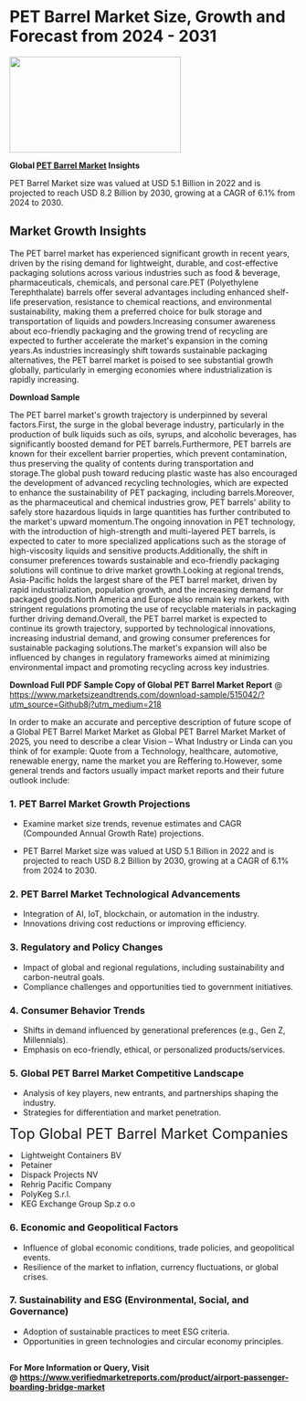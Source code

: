 <H1>PET Barrel Market Size, Growth and Forecast from 2024 - 2031</H1><img class="aligncenter size-medium wp-image-584254" src="https://thirdeyenews.in/wp-content/uploads/2024/09/Global-Market-Research-300x168.jpeg" alt="" width="300" height="168" /><p><strong>Global&nbsp;<a href="https://www.marketsizeandtrends.com/download-sample/515042/?utm_source=Github8j?utm_medium=218">PET Barrel Market</a> Insights</strong></p><p>PET Barrel Market size was valued at USD 5.1 Billion in 2022 and is projected to reach USD 8.2 Billion by 2030, growing at a CAGR of 6.1% from 2024 to 2030.</p><p><h2>Market Growth Insights</h2> <p>The PET barrel market has experienced significant growth in recent years, driven by the rising demand for lightweight, durable, and cost-effective packaging solutions across various industries such as food & beverage, pharmaceuticals, chemicals, and personal care.PET (Polyethylene Terephthalate) barrels offer several advantages including enhanced shelf-life preservation, resistance to chemical reactions, and environmental sustainability, making them a preferred choice for bulk storage and transportation of liquids and powders.Increasing consumer awareness about eco-friendly packaging and the growing trend of recycling are expected to further accelerate the market's expansion in the coming years.As industries increasingly shift towards sustainable packaging alternatives, the PET barrel market is poised to see substantial growth globally, particularly in emerging economies where industrialization is rapidly increasing.</p> <p><strong>Download Sample</strong></p> <p>The PET barrel market's growth trajectory is underpinned by several factors.First, the surge in the global beverage industry, particularly in the production of bulk liquids such as oils, syrups, and alcoholic beverages, has significantly boosted demand for PET barrels.Furthermore, PET barrels are known for their excellent barrier properties, which prevent contamination, thus preserving the quality of contents during transportation and storage.The global push toward reducing plastic waste has also encouraged the development of advanced recycling technologies, which are expected to enhance the sustainability of PET packaging, including barrels.Moreover, as the pharmaceutical and chemical industries grow, PET barrels' ability to safely store hazardous liquids in large quantities has further contributed to the market's upward momentum.The ongoing innovation in PET technology, with the introduction of high-strength and multi-layered PET barrels, is expected to cater to more specialized applications such as the storage of high-viscosity liquids and sensitive products.Additionally, the shift in consumer preferences towards sustainable and eco-friendly packaging solutions will continue to drive market growth.Looking at regional trends, Asia-Pacific holds the largest share of the PET barrel market, driven by rapid industrialization, population growth, and the increasing demand for packaged goods.North America and Europe also remain key markets, with stringent regulations promoting the use of recyclable materials in packaging further driving demand.Overall, the PET barrel market is expected to continue its growth trajectory, supported by technological innovations, increasing industrial demand, and growing consumer preferences for sustainable packaging solutions.The market's expansion will also be influenced by changes in regulatory frameworks aimed at minimizing environmental impact and promoting recycling across key industries.</p> <p><span class=""><strong>Download Full PDF Sample Copy of Global PET Barrel Market Report</strong> @ <a href="https://www.marketsizeandtrends.com/download-sample/515042/?utm_source=Github8j?utm_medium=218" target="_blank">https://www.marketsizeandtrends.com/download-sample/515042/?utm_source=Github8j?utm_medium=218</a></span></p><p>In order to make an accurate and perceptive description of future scope of a Global&nbsp;PET Barrel Market Market as Global&nbsp;PET Barrel Market Market of 2025, you need to describe a clear Vision &ndash; What Industry or Linda can you think of for example: Quote from a Technology, healthcare, automotive, renewable energy, name the market you are Reffering to.However, some general trends and factors usually impact market reports and their future outlook include:</p><h3>1.&nbsp;<strong>PET Barrel Market Growth Projections</strong></h3><ul><li>Examine market size trends, revenue estimates and CAGR (Compounded Annual Growth Rate) projections.</li><li><p>PET Barrel Market size was valued at USD 5.1 Billion in 2022 and is projected to reach USD 8.2 Billion by 2030, growing at a CAGR of 6.1% from 2024 to 2030.</p></li></ul><h3>2.&nbsp;<strong>PET Barrel Market Technological Advancements</strong></h3><ul><li>Integration of AI, IoT, blockchain, or automation in the industry.</li><li>Innovations driving cost reductions or improving efficiency.</li></ul><h3>3.&nbsp;<strong>Regulatory and Policy Changes</strong></h3><ul><li>Impact of global and regional regulations, including sustainability and carbon-neutral goals.</li><li>Compliance challenges and opportunities tied to government initiatives.</li></ul><h3>4.&nbsp;<strong>Consumer Behavior Trends</strong></h3><ul><li>Shifts in demand influenced by generational preferences (e.g., Gen Z, Millennials).</li><li>Emphasis on eco-friendly, ethical, or personalized products/services.</li></ul><h3>5.&nbsp;<strong>Global PET Barrel Market Competitive Landscape</strong></h3><ul><li>Analysis of key players, new entrants, and partnerships shaping the industry.</li><li>Strategies for differentiation and market penetration.</li></ul><p data-pm-slice="1 1 []"><span style="color: inherit; font-family: inherit; font-size: 25px;">Top Global PET Barrel Market Companies</span></p><div class="" data-test-id=""><p><li>Lightweight Containers BV</li><li> Petainer</li><li> Dispack Projects NV</li><li> Rehrig Pacific Company</li><li> PolyKeg S.r.l.</li><li> KEG Exchange Group Sp.z o.o</li></p></div><h3>6.&nbsp;<strong>Economic and Geopolitical Factors</strong></h3><ul><li>Influence of global economic conditions, trade policies, and geopolitical events.</li><li>Resilience of the market to inflation, currency fluctuations, or global crises.</li></ul><h3>7.&nbsp;<strong>Sustainability and ESG (Environmental, Social, and Governance)</strong></h3><ul><li>Adoption of sustainable practices to meet ESG criteria.</li><li>Opportunities in green technologies and circular economy principles.</li></ul><h2><strong style="font-size: 14px;">For More Information or Query, Visit @&nbsp;</strong><a style="background-color: #ffffff; font-size: 14px;" href="https://www.marketsizeandtrends.com/report/pet-barrel-market/" target="_blank">https://www.verifiedmarketreports.com/product/airport-passenger-boarding-bridge-market</a></h2>